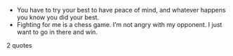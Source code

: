  - You have to try your best to have peace of mind, and whatever happens you know you did your best.
 - Fighting for me is a chess game. I’m not angry with my opponent. I just want to go in there and win.

2 quotes